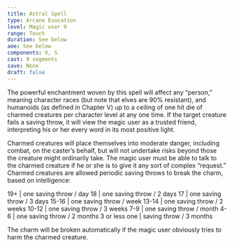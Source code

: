 ```yaml
---
title: Astral Spell 
type: Arcane Evocation
level: Magic user 9
range: Touch
duration: See below
aoe: See below
components: V, S
cast: 9 segments
save: None
draft: false
---
```


The powerful enchantment woven by this spell will affect any “person,” meaning character races (but note that elves are 90% resistant), and humanoids (as defined in Chapter V) up to a ceiling of one hit die of charmed creatures per character level at any one time. If the target creature fails a saving throw, it will view the magic user as a trusted friend, interpreting his or her every word in its most positive light. 

Charmed creatures will place themselves into moderate danger, including combat, on the caster’s behalf, but will not undertake risks beyond those the creature might ordinarily take. The magic user must be able to talk to the charmed creature if he or she is to give it any sort of complex “request.” Charmed creatures are allowed periodic saving throws to break the charm, based on intelligence:

19+           | one saving throw / day
18            | one saving throw / 2 days
17            | one saving throw / 3 days
15-16         | one saving throw / week
13-14         | one saving throw / 2 weeks
10-12         | one saving throw / 3 weeks
7-9           | one saving throw / month 
4-6           | one saving throw / 2 months
3 or less one | saving throw / 3 months

The charm will be broken automatically if the magic user obviously tries to harm the charmed creature.